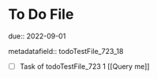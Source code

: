 # To Do File

due:: 2022-09-01

metadatafield:: todoTestFile_723_18

- [ ] Task of todoTestFile_723 1 [[Query me]]
